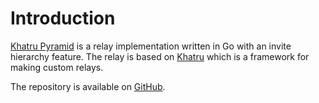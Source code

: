 # Introduction

[Khatru Pyramid](https://github.com/github-tijlxyz/khatru-pyramid "Khatru Pyramid GitHub") is a relay implementation written in Go with an invite hierarchy feature. The relay is based on [Khatru](https://github.com/fiatjaf/khatru "Khatru GitHub") which is a framework for making custom relays.

The repository is available on [GitHub](https://github.com/github-tijlxyz/khatru-pyramid "Khatru Pyramid GitHub").

